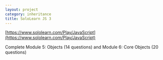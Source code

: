 ```yaml
---
layout: project
category: inheritance
title: SoloLearn JS 3
---
```


[https://www.sololearn.com/Play/JavaScript](https://www.sololearn.com/Play/JavaScript)

Complete Module 5: Objects (14 questions) and  Module 6: Core Objects (20 questions)
